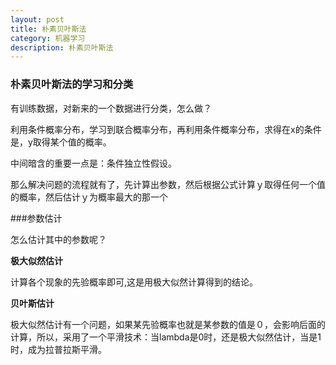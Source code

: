 ```yaml
---
layout: post
title: 朴素贝叶斯法
category: 机器学习
description: 朴素贝叶斯法
---
```


### 朴素贝叶斯法的学习和分类

有训练数据，对新来的一个数据进行分类，怎么做？

利用条件概率分布，学习到联合概率分布，再利用条件概率分布，求得在x的条件是，y取得某个值的概率。

中间暗含的重要一点是：条件独立性假设。

那么解决问题的流程就有了，先计算出参数，然后根据公式计算ｙ取得任何一个值的概率，然后估计ｙ为概率最大的那一个

###参数估计

怎么估计其中的参数呢？

**极大似然估计**

计算各个现象的先验概率即可,这是用极大似然计算得到的结论。

**贝叶斯估计**

极大似然估计有一个问题，如果某先验概率也就是某参数的值是０，会影响后面的计算，所以，采用了一个平滑技术：当lambda是0时，还是极大似然估计，当是1时，成为拉普拉斯平滑。
